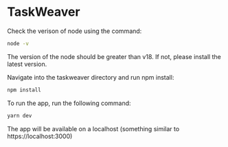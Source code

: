 # TaskWeaver

Check the verison of node using the command:
```bash
node -v
```
The version of the node should be greater than v18. If not, please install the latest version.

Navigate into the taskweaver directory and run npm install:
```bash
npm install
```

To run the app, run the following command:
```bash
yarn dev
```
The app will be available on a localhost (something similar to https://localhost:3000)